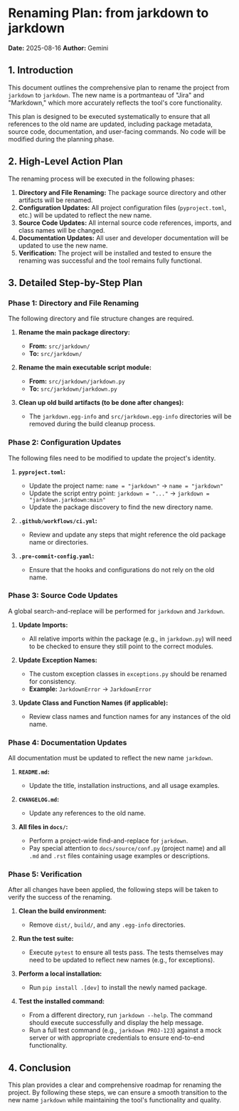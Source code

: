 # Renaming Plan: from jarkdown to jarkdown

**Date:** 2025-08-16
**Author:** Gemini

## 1. Introduction

This document outlines the comprehensive plan to rename the project from `jarkdown` to `jarkdown`. The new name is a portmanteau of "Jira" and "Markdown," which more accurately reflects the tool's core functionality.

This plan is designed to be executed systematically to ensure that all references to the old name are updated, including package metadata, source code, documentation, and user-facing commands. No code will be modified during the planning phase.

## 2. High-Level Action Plan

The renaming process will be executed in the following phases:

1.  **Directory and File Renaming:** The package source directory and other artifacts will be renamed.
2.  **Configuration Updates:** All project configuration files (`pyproject.toml`, etc.) will be updated to reflect the new name.
3.  **Source Code Updates:** All internal source code references, imports, and class names will be changed.
4.  **Documentation Updates:** All user and developer documentation will be updated to use the new name.
5.  **Verification:** The project will be installed and tested to ensure the renaming was successful and the tool remains fully functional.

## 3. Detailed Step-by-Step Plan

### Phase 1: Directory and File Renaming

The following directory and file structure changes are required.

1.  **Rename the main package directory:**
    *   **From:** `src/jarkdown/`
    *   **To:** `src/jarkdown/`

2.  **Rename the main executable script module:**
    *   **From:** `src/jarkdown/jarkdown.py`
    *   **To:** `src/jarkdown/jarkdown.py`

3.  **Clean up old build artifacts (to be done after changes):**
    *   The `jarkdown.egg-info` and `src/jarkdown.egg-info` directories will be removed during the build cleanup process.

### Phase 2: Configuration Updates

The following files need to be modified to update the project's identity.

1.  **`pyproject.toml`:**
    *   Update the project name: `name = "jarkdown"` -> `name = "jarkdown"`
    *   Update the script entry point: `jarkdown = "..."` -> `jarkdown = "jarkdown.jarkdown:main"`
    *   Update the package discovery to find the new directory name.

2.  **`.github/workflows/ci.yml`:**
    *   Review and update any steps that might reference the old package name or directories.

3.  **`.pre-commit-config.yaml`:**
    *   Ensure that the hooks and configurations do not rely on the old name.

### Phase 3: Source Code Updates

A global search-and-replace will be performed for `jarkdown` and `Jarkdown`.

1.  **Update Imports:**
    *   All relative imports within the package (e.g., in `jarkdown.py`) will need to be checked to ensure they still point to the correct modules.

2.  **Update Exception Names:**
    *   The custom exception classes in `exceptions.py` should be renamed for consistency.
    *   **Example:** `JarkdownError` -> `JarkdownError`

3.  **Update Class and Function Names (if applicable):**
    *   Review class names and function names for any instances of the old name.

### Phase 4: Documentation Updates

All documentation must be updated to reflect the new name `jarkdown`.

1.  **`README.md`:**
    *   Update the title, installation instructions, and all usage examples.

2.  **`CHANGELOG.md`:**
    *   Update any references to the old name.

3.  **All files in `docs/`:**
    *   Perform a project-wide find-and-replace for `jarkdown`.
    *   Pay special attention to `docs/source/conf.py` (project name) and all `.md` and `.rst` files containing usage examples or descriptions.

### Phase 5: Verification

After all changes have been applied, the following steps will be taken to verify the success of the renaming.

1.  **Clean the build environment:**
    *   Remove `dist/`, `build/`, and any `.egg-info` directories.

2.  **Run the test suite:**
    *   Execute `pytest` to ensure all tests pass. The tests themselves may need to be updated to reflect new names (e.g., for exceptions).

3.  **Perform a local installation:**
    *   Run `pip install .[dev]` to install the newly named package.

4.  **Test the installed command:**
    *   From a different directory, run `jarkdown --help`. The command should execute successfully and display the help message.
    *   Run a full test command (e.g., `jarkdown PROJ-123`) against a mock server or with appropriate credentials to ensure end-to-end functionality.

## 4. Conclusion

This plan provides a clear and comprehensive roadmap for renaming the project. By following these steps, we can ensure a smooth transition to the new name `jarkdown` while maintaining the tool's functionality and quality.
